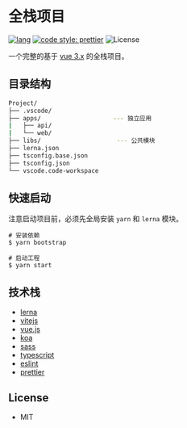 # 全栈项目

[![lang](https://img.shields.io/badge/lang-typescript-informational)](https://www.typescriptlang.org/)
[![code style: prettier](https://img.shields.io/badge/code_style-prettier-ff69b4.svg?style=flat-square)](https://github.com/prettier/prettier)
![License](https://img.shields.io/badge/license-MIT-brightgreen.svg)

一个完整的基于 [vue 3.x][vue3] 的全栈项目。

## 目录结构

```bash
Project/
├── .vscode/
├── apps/                    --- 独立应用
|   ├── api/
|   └── web/
├── libs/                     --- 公共模块
├── lerna.json
├── tsconfig.base.json
├── tsconfig.json
└── vscode.code-workspace
```

## 快速启动

注意启动项目前，必须先全局安装 `yarn` 和 `lerna` 模块。

```shell
# 安装依赖
$ yarn bootstrap

# 启动工程
$ yarn start
```

## 技术栈

- [lerna][lerna]
- [vitejs](https://vitejs.dev/)
- [vue.js](vue3)
- [koa](https://koajs.com/)
- [sass](https://sass-lang.com/)
- [typescript](https://www.typescriptlang.org/)
- [eslint](https://eslint.org/)
- [prettier](https://prettier.io/)

## License

- MIT

[lerna]: https://lerna.js.org/
[vue3]: https://v3.vuejs.org/
